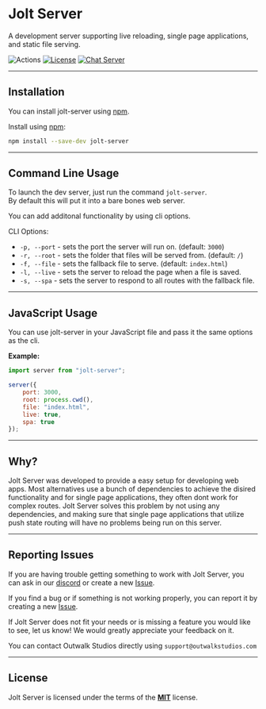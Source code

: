 # Jolt Server

A development server supporting live reloading, single page applications, and static file serving.

![Actions](https://github.com/outwalk-studios/jolt-server/workflows/build/badge.svg)
[![License](https://img.shields.io/badge/license-MIT-green.svg)](https://github.com/outwalk-studios/jolt-server/blob/master/LICENSE)
[![Chat Server](https://img.shields.io/badge/chat-on%20discord-7289da.svg)](https://discord.gg/2wDcVGg)

---

## Installation

You can install jolt-server using [npm](https://www.npmjs.com/package/jolt-server).

Install using [npm](https://www.npmjs.com/package/jolt-server):
```bash
npm install --save-dev jolt-server
```
---

## Command Line Usage

To launch the dev server, just run the command `jolt-server`. </br>
By default this will put it into a bare bones web server.

You can add additonal functionality by using cli options.

CLI Options:
- `-p, --port` - sets the port the server will run on. (default: `3000`)
- `-r, --root` - sets the folder that files will be served from. (default: `/`)
- `-f, --file` - sets the fallback file to serve. (default: `index.html`)
- `-l, --live` - sets the server to reload the page when a file is saved.
- `-s, --spa` - sets the server to respond to all routes with the fallback file.

---

## JavaScript Usage

You can use jolt-server in your JavaScript file and pass it the same options as the cli.

**Example:**
```js
import server from "jolt-server";

server({
    port: 3000,
    root: process.cwd(),
    file: "index.html",
    live: true,
    spa: true
});
```

---

## Why?

Jolt Server was developed to provide a easy setup for developing web apps.
Most alternatives use a bunch of dependencies to achieve the disired functionality and for single page applications, they often dont work for complex routes. Jolt Server solves this problem by not using any dependencies, and making sure that single page applications that utilize push state routing will have no problems being run on this server.

---

## Reporting Issues

If you are having trouble getting something to work with Jolt Server, you can ask in our [discord](https://discord.gg/2wDcVGg) or create a new [Issue](https://github.com/outwalk-studios/jolt-server/issues).

If you find a bug or if something is not working properly, you can report it by creating a new [Issue](https://github.com/outwalk-studios/jolt-server/issues).

If Jolt Server does not fit your needs or is missing a feature you would like to see, let us know! We would greatly appreciate your feedback on it.

You can contact Outwalk Studios directly using `support@outwalkstudios.com`

---

## License
Jolt Server is licensed under the terms of the [**MIT**](https://github.com/outwalk-studios/jolt-server/blob/master/LICENSE) license.